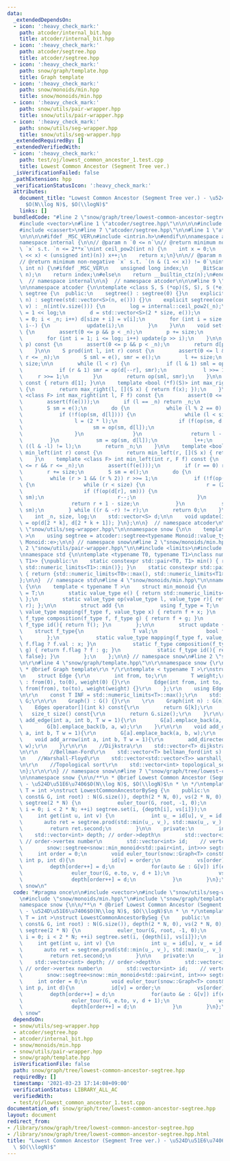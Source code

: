 ```yaml
---
data:
  _extendedDependsOn:
  - icon: ':heavy_check_mark:'
    path: atcoder/internal_bit.hpp
    title: atcoder/internal_bit.hpp
  - icon: ':heavy_check_mark:'
    path: atcoder/segtree.hpp
    title: atcoder/segtree.hpp
  - icon: ':heavy_check_mark:'
    path: snow/graph/template.hpp
    title: Graph template
  - icon: ':heavy_check_mark:'
    path: snow/monoids/min.hpp
    title: snow/monoids/min.hpp
  - icon: ':heavy_check_mark:'
    path: snow/utils/pair-wrapper.hpp
    title: snow/utils/pair-wrapper.hpp
  - icon: ':heavy_check_mark:'
    path: snow/utils/seg-wrapper.hpp
    title: snow/utils/seg-wrapper.hpp
  _extendedRequiredBy: []
  _extendedVerifiedWith:
  - icon: ':heavy_check_mark:'
    path: test/oj/lowest_common_ancestor_1.test.cpp
    title: Lowest Common Ancestor (Segment Tree ver.)
  _isVerificationFailed: false
  _pathExtension: hpp
  _verificationStatusIcon: ':heavy_check_mark:'
  attributes:
    document_title: "Lowest Common Ancestor (Segment Tree ver.) - \u524D\u51E6\u7406\
      $O(N\\log N)$, $O(\\logN)$"
    links: []
  bundledCode: "#line 2 \"snow/graph/tree/lowest-common-ancestor-segtree.hpp\"\n\n\
    #include <vector>\n#line 1 \"atcoder/segtree.hpp\"\n\n\n\n#include <algorithm>\n\
    #include <cassert>\n#line 7 \"atcoder/segtree.hpp\"\n\n#line 1 \"atcoder/internal_bit.hpp\"\
    \n\n\n\n#ifdef _MSC_VER\n#include <intrin.h>\n#endif\n\nnamespace atcoder {\n\n\
    namespace internal {\n\n// @param n `0 <= n`\n// @return minimum non-negative\
    \ `x` s.t. `n <= 2**x`\nint ceil_pow2(int n) {\n    int x = 0;\n    while ((1U\
    \ << x) < (unsigned int)(n)) x++;\n    return x;\n}\n\n// @param n `1 <= n`\n\
    // @return minimum non-negative `x` s.t. `(n & (1 << x)) != 0`\nint bsf(unsigned\
    \ int n) {\n#ifdef _MSC_VER\n    unsigned long index;\n    _BitScanForward(&index,\
    \ n);\n    return index;\n#else\n    return __builtin_ctz(n);\n#endif\n}\n\n}\
    \  // namespace internal\n\n}  // namespace atcoder\n\n\n#line 9 \"atcoder/segtree.hpp\"\
    \n\nnamespace atcoder {\n\ntemplate <class S, S (*op)(S, S), S (*e)()> struct\
    \ segtree {\n  public:\n    segtree() : segtree(0) {}\n    explicit segtree(int\
    \ n) : segtree(std::vector<S>(n, e())) {}\n    explicit segtree(const std::vector<S>&\
    \ v) : _n(int(v.size())) {\n        log = internal::ceil_pow2(_n);\n        size\
    \ = 1 << log;\n        d = std::vector<S>(2 * size, e());\n        for (int i\
    \ = 0; i < _n; i++) d[size + i] = v[i];\n        for (int i = size - 1; i >= 1;\
    \ i--) {\n            update(i);\n        }\n    }\n\n    void set(int p, S x)\
    \ {\n        assert(0 <= p && p < _n);\n        p += size;\n        d[p] = x;\n\
    \        for (int i = 1; i <= log; i++) update(p >> i);\n    }\n\n    S get(int\
    \ p) const {\n        assert(0 <= p && p < _n);\n        return d[p + size];\n\
    \    }\n\n    S prod(int l, int r) const {\n        assert(0 <= l && l <= r &&\
    \ r <= _n);\n        S sml = e(), smr = e();\n        l += size;\n        r +=\
    \ size;\n\n        while (l < r) {\n            if (l & 1) sml = op(sml, d[l++]);\n\
    \            if (r & 1) smr = op(d[--r], smr);\n            l >>= 1;\n       \
    \     r >>= 1;\n        }\n        return op(sml, smr);\n    }\n\n    S all_prod()\
    \ const { return d[1]; }\n\n    template <bool (*f)(S)> int max_right(int l) const\
    \ {\n        return max_right(l, [](S x) { return f(x); });\n    }\n    template\
    \ <class F> int max_right(int l, F f) const {\n        assert(0 <= l && l <= _n);\n\
    \        assert(f(e()));\n        if (l == _n) return _n;\n        l += size;\n\
    \        S sm = e();\n        do {\n            while (l % 2 == 0) l >>= 1;\n\
    \            if (!f(op(sm, d[l]))) {\n                while (l < size) {\n   \
    \                 l = (2 * l);\n                    if (f(op(sm, d[l]))) {\n \
    \                       sm = op(sm, d[l]);\n                        l++;\n   \
    \                 }\n                }\n                return l - size;\n   \
    \         }\n            sm = op(sm, d[l]);\n            l++;\n        } while\
    \ ((l & -l) != l);\n        return _n;\n    }\n\n    template <bool (*f)(S)> int\
    \ min_left(int r) const {\n        return min_left(r, [](S x) { return f(x); });\n\
    \    }\n    template <class F> int min_left(int r, F f) const {\n        assert(0\
    \ <= r && r <= _n);\n        assert(f(e()));\n        if (r == 0) return 0;\n\
    \        r += size;\n        S sm = e();\n        do {\n            r--;\n   \
    \         while (r > 1 && (r % 2)) r >>= 1;\n            if (!f(op(d[r], sm)))\
    \ {\n                while (r < size) {\n                    r = (2 * r + 1);\n\
    \                    if (f(op(d[r], sm))) {\n                        sm = op(d[r],\
    \ sm);\n                        r--;\n                    }\n                }\n\
    \                return r + 1 - size;\n            }\n            sm = op(d[r],\
    \ sm);\n        } while ((r & -r) != r);\n        return 0;\n    }\n\n  private:\n\
    \    int _n, size, log;\n    std::vector<S> d;\n\n    void update(int k) { d[k]\
    \ = op(d[2 * k], d[2 * k + 1]); }\n};\n\n}  // namespace atcoder\n\n\n#line 3\
    \ \"snow/utils/seg-wrapper.hpp\"\n\nnamespace snow {\n\n    template < class Monoid\
    \ >\n    using segtree = atcoder::segtree<typename Monoid::value_type, Monoid::op,\
    \ Monoid::e>;\n\n} // namespace snow\n#line 2 \"snow/monoids/min.hpp\"\n\n#line\
    \ 2 \"snow/utils/pair-wrapper.hpp\"\n\n#include <limits>\n#include <utility>\n\
    \nnamespace std {\n\ntemplate <typename T0, typename T1>\nclass numeric_limits<std::pair<T0,\
    \ T1>> {\npublic:\n    static constexpr std::pair<T0, T1> min() { return {std::numeric_limits<T0>::min(),\
    \ std::numeric_limits<T1>::min()}; }\n    static constexpr std::pair<T0, T1> max()\
    \ { return {std::numeric_limits<T0>::max(), std::numeric_limits<T1>::max()}; }\n\
    };\n\n}  // namespace std\n#line 4 \"snow/monoids/min.hpp\"\n\nnamespace snow\
    \ {\n\n    template < typename T >\n    struct min_monoid {\n        using value_type\
    \ = T;\n        static value_type e() { return std::numeric_limits<T>::max();\
    \ };\n        static value_type op(value_type l, value_type r){ return std::min(l,\
    \ r); };\n\n        struct add {\n            using f_type = T;\n            static\
    \ value_type mapping(f_type f, value_type x) { return f + x; }\n            static\
    \ f_type composition(f_type f, f_type g) { return f + g; }\n            static\
    \ f_type id(){ return T(); }\n        };\n\n        struct update {\n        \
    \    struct f_type{\n                T val;\n                bool flag;\n    \
    \        };\n            static value_type mapping(f_type f, value_type x) { return\
    \ f.flag ? f.val : x; }\n            static f_type composition(f_type f, f_type\
    \ g) { return f.flag ? f : g; }\n            static f_type id(){ return {T(),\
    \ false}; }\n        };\n    };\n\n} // namespace snow\n#line 2 \"snow/graph/template.hpp\"\
    \n\r\n#line 4 \"snow/graph/template.hpp\"\n\r\nnamespace snow {\r\n\r\n/**\r\n\
    \ * @brief Graph template\r\n */\r\ntemplate < typename T >\r\nstruct Graph {\r\
    \n    struct Edge {\r\n        int from, to;\r\n        T weight;\r\n        Edge()\
    \ : from(0), to(0), weight(0) {}\r\n        Edge(int from, int to, T weight) :\
    \ from(from), to(to), weight(weight) {}\r\n    };\r\n    using Edges = std::vector<Edge>;\r\
    \n\r\n    const T INF = std::numeric_limits<T>::max();\r\n    std::vector<Edges>\
    \ G;\r\n\r\n    Graph() : G() {}\r\n    \r\n    Graph(int n) : G(n) {}\r\n\r\n\
    \    Edges operator[](int k) const{\r\n        return G[k];\r\n    }\r\n\r\n \
    \   size_t size() const{\r\n        return G.size();\r\n    }\r\n\r\n    void\
    \ add_edge(int a, int b, T w = 1){\r\n        G[a].emplace_back(a, b, w);\r\n\
    \        G[b].emplace_back(b, a, w);\r\n    }\r\n\r\n    void add_directed_edge(int\
    \ a, int b, T w = 1){\r\n        G[a].emplace_back(a, b, w);\r\n    }\r\n\r\n\
    \    void add_arrow(int a, int b, T w = 1){\r\n        add_directed_edge(a, b,\
    \ w);\r\n    }\r\n\r\n    //Dijkstra\r\n    std::vector<T> dijkstra(int s) const;\r\
    \n\r\n    //Bellman-Ford\r\n    std::vector<T> bellman_ford(int s) const;\r\n\r\
    \n    //Warshall-Floyd\r\n    std::vector<std::vector<T>> warshall_floyd() const;\r\
    \n\r\n    //Topological sort\r\n    std::vector<int> topological_sort() const;\r\
    \n};\r\n\r\n} // namespace snow\n#line 7 \"snow/graph/tree/lowest-common-ancestor-segtree.hpp\"\
    \n\nnamespace snow {\n\n/**\n * @brief Lowest Common Ancestor (Segment Tree ver.)\
    \ - \u524D\u51E6\u7406$O(N\\log N)$, $O(\\logN)$\n * \n */\ntemplate < typename\
    \ T = int >\nstruct LowestCommonAncestorBySeg {\n    public:\n        LowestCommonAncestorBySeg(snow::Graph<T>\
    \ const& G, int root) : N(G.size()), depth(2 * N, 0), vs(2 * N, 0), id(N, 0),\
    \ segtree(2 * N) {\n            euler_tour(G, root, -1, 0);\n            for(int\
    \ i = 0; i < 2 * N; ++i) segtree.set(i, {depth[i], vs[i]});\n        }\n\n   \
    \     int get(int u, int v) {\n            int u_ = id[u], v_ = id[v];\n     \
    \       auto ret = segtree.prod(std::min(u_, v_), std::max(u_, v_) + 1);\n   \
    \         return ret.second;\n        }\n\n    private:\n        int N;\n    \
    \    std::vector<int> depth; // order->depth\n        std::vector<int> vs;   \
    \ // order->vertex number\n        std::vector<int> id;    // vertex number->order\n\
    \        snow::segtree<snow::min_monoid<std::pair<int, int>>> segtree;\n\n   \
    \     int order = 0;\n        void euler_tour(snow::Graph<T> const& G, int v,\
    \ int p, int d){\n            id[v] = order;\n            vs[order] = v;\n   \
    \         depth[order++] = d;\n            for(auto &e : G[v]) if(e.to != p){\n\
    \                euler_tour(G, e.to, v, d + 1);\n                vs[order] = v;\n\
    \                depth[order++] = d;\n            }\n        }\n};\n\n} // namespace\
    \ snow\n"
  code: "#pragma once\n\n#include <vector>\n#include \"snow/utils/seg-wrapper.hpp\"\
    \n#include \"snow/monoids/min.hpp\"\n#include \"snow/graph/template.hpp\"\n\n\
    namespace snow {\n\n/**\n * @brief Lowest Common Ancestor (Segment Tree ver.)\
    \ - \u524D\u51E6\u7406$O(N\\log N)$, $O(\\logN)$\n * \n */\ntemplate < typename\
    \ T = int >\nstruct LowestCommonAncestorBySeg {\n    public:\n        LowestCommonAncestorBySeg(snow::Graph<T>\
    \ const& G, int root) : N(G.size()), depth(2 * N, 0), vs(2 * N, 0), id(N, 0),\
    \ segtree(2 * N) {\n            euler_tour(G, root, -1, 0);\n            for(int\
    \ i = 0; i < 2 * N; ++i) segtree.set(i, {depth[i], vs[i]});\n        }\n\n   \
    \     int get(int u, int v) {\n            int u_ = id[u], v_ = id[v];\n     \
    \       auto ret = segtree.prod(std::min(u_, v_), std::max(u_, v_) + 1);\n   \
    \         return ret.second;\n        }\n\n    private:\n        int N;\n    \
    \    std::vector<int> depth; // order->depth\n        std::vector<int> vs;   \
    \ // order->vertex number\n        std::vector<int> id;    // vertex number->order\n\
    \        snow::segtree<snow::min_monoid<std::pair<int, int>>> segtree;\n\n   \
    \     int order = 0;\n        void euler_tour(snow::Graph<T> const& G, int v,\
    \ int p, int d){\n            id[v] = order;\n            vs[order] = v;\n   \
    \         depth[order++] = d;\n            for(auto &e : G[v]) if(e.to != p){\n\
    \                euler_tour(G, e.to, v, d + 1);\n                vs[order] = v;\n\
    \                depth[order++] = d;\n            }\n        }\n};\n\n} // namespace\
    \ snow"
  dependsOn:
  - snow/utils/seg-wrapper.hpp
  - atcoder/segtree.hpp
  - atcoder/internal_bit.hpp
  - snow/monoids/min.hpp
  - snow/utils/pair-wrapper.hpp
  - snow/graph/template.hpp
  isVerificationFile: false
  path: snow/graph/tree/lowest-common-ancestor-segtree.hpp
  requiredBy: []
  timestamp: '2021-03-23 17:14:08+09:00'
  verificationStatus: LIBRARY_ALL_AC
  verifiedWith:
  - test/oj/lowest_common_ancestor_1.test.cpp
documentation_of: snow/graph/tree/lowest-common-ancestor-segtree.hpp
layout: document
redirect_from:
- /library/snow/graph/tree/lowest-common-ancestor-segtree.hpp
- /library/snow/graph/tree/lowest-common-ancestor-segtree.hpp.html
title: "Lowest Common Ancestor (Segment Tree ver.) - \u524D\u51E6\u7406$O(N\\log N)$,\
  \ $O(\\logN)$"
---
```

